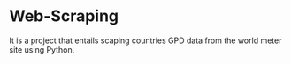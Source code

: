 # Web-Scraping
It is a project that entails scaping countries GPD data from the world meter site using Python.
